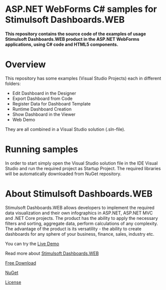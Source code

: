 # ASP.NET WebForms C# samples for Stimulsoft Dashboards.WEB

#### This repository contains the source code of the examples of usage Stimulsoft Dashboards.WEB product in the ASP.NET WebForms applications, using C# code and HTML5 components.

# Overview
This repository has some examples (Visual Studio Projects) each in different folders:
* Edit Dashboard in the Designer
* Export Dashboard from Code
* Register Data for Dashboard Template
* Runtime Dashboard Creation
* Show Dashboard in the Viewer
* Web Demo

They are all combined in a Visual Studio solution (.sln-file).

# Running samples
In order to start simply open the Visual Studio solution file in the IDE Visual Studio and run the required project as Startup Project. The required libraries will be automatically downloaded from NuGet repository.

# About Stimulsoft Dashboards.WEB
Stimulsoft Dashboards.WEB allows developers to implement the required data visualization and their own infographics in ASP.NET, ASP.NET MVC and .NET Core projects. The product has the ability to apply the necessary filters and sorting, aggregate data, perform calculations of any complexity. The advantage of the product is its versatility - the ability to create dashboards for any sphere of your business, finance, sales, industry etc.

You can try the [Live Demo](https://demo.stimulsoft.com/#Net/DashboardChristmas)

Read more about [Stimulsoft Dashboards.WEB](https://www.stimulsoft.com/en/products/dashboards-web)

[Free Download](https://www.stimulsoft.com/en/downloads)

[NuGet](https://www.nuget.org/packages/Stimulsoft.Dashboards.Web)

[License](LICENSE.md)
